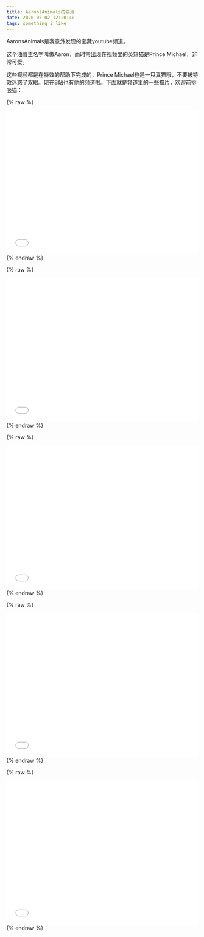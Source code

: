 ```yaml
---
title: AaronsAnimals的猫片
date: 2020-05-02 12:20:40
tags: something i like
---
```

AaronsAnimals是我意外发现的宝藏youtube频道。


这个油管主名字叫做Aaron，而时常出现在视频里的英短猫是Prince Michael，非常可爱。


这些视频都是在特效的帮助下完成的，Prince Michael也是一只真猫哦，不要被特效迷惑了双眼。现在B站也有他的频道啦。下面就是频道里的一些猫片，欢迎前排吸猫：

{% raw %}
<div style="position: relative; width: 100%; height: 0; padding-bottom: 75%;">
<iframe src="//player.bilibili.com/player.html?aid=57705405&bvid=BV1C4411w7bd&cid=100726241&page=1" scrolling="no" border="0" frameborder="no" framespacing="0" allowfullscreen="true" style="position:absolute;width: 100%;height: 100%;left: 0;top: 0;"> </iframe> </div>
{% endraw %}


{% raw %}
<div style="position: relative; width: 100%; height: 0; padding-bottom: 75%;">
<iframe src="//player.bilibili.com/player.html?aid=53228911&bvid=BV1k441157EG&cid=93124648&page=1" scrolling="no" border="0" frameborder="no" framespacing="0" allowfullscreen="true" style="position:absolute;width: 100%;height: 100%;left: 0;top: 0;"> </iframe> </div>
{% endraw %}


{% raw %}
<div style="position: relative; width: 100%; height: 0; padding-bottom: 75%;">
<iframe src="//player.bilibili.com/player.html?aid=49479061&bvid=BV1nb411j7Nb&cid=86637544&page=1" scrolling="no" border="0" frameborder="no" framespacing="0" allowfullscreen="true" style="position:absolute;width: 100%;height: 100%;left: 0;top: 0;"> </iframe> </div>
{% endraw %}


{% raw %}
<div style="position: relative; width: 100%; height: 0; padding-bottom: 75%;">
<iframe src="//player.bilibili.com/player.html?aid=19960088&bvid=BV1LW41147DV&cid=32558100&page=1" scrolling="no" border="0" frameborder="no" framespacing="0" allowfullscreen="true" style="position:absolute;width: 100%;height: 100%;left: 0;top: 0;"> </iframe> </div>
{% endraw %}


{% raw %}
<div style="position: relative; width: 100%; height: 0; padding-bottom: 75%;">
<iframe src="//player.bilibili.com/player.html?aid=97913307&bvid=BV1rE411A7HK&cid=167127335&page=1" scrolling="no" border="0" frameborder="no" framespacing="0" allowfullscreen="true" style="position:absolute;width: 100%;height: 100%;left: 0;top: 0;"> </iframe> </div>
{% endraw %}